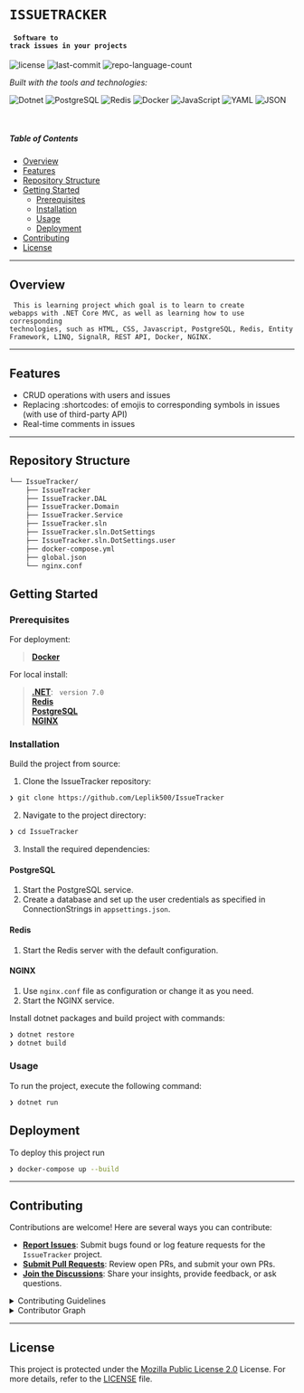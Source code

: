 # `ISSUETRACKER`

#### <code> Software to track issues in your projects</code>

<p align="left">
	<img src="https://img.shields.io/github/license/Leplik500/IssueTracker?style=flat&logo=opensourceinitiative&logoColor=white&color=0080ff" alt="license">
	<img src="https://img.shields.io/github/last-commit/Leplik500/IssueTracker?style=flat&logo=git&logoColor=white&color=0080ff" alt="last-commit">
	<img src="https://img.shields.io/github/languages/count/Leplik500/IssueTracker?style=flat&color=0080ff" alt="repo-language-count">
</p>
<p align="left">
		<em>Built with the tools and technologies:</em>
</p>
<p align="left">
	<img src="https://img.shields.io/badge/Dotnet-512BD4.svg?style=flat&logo=Dotnet&logoColor=white" alt="Dotnet">
  <img src="https://img.shields.io/badge/PostgreSQL-4169E1.svg?style=flat&logo=PostgreSQL&logoColor=white" alt="PostgreSQL">
  <img src="https://img.shields.io/badge/Redis-FF4438.svg?style=flat&logo=Redis&logoColor=white" alt="Redis">
	<img src="https://img.shields.io/badge/Docker-2496ED.svg?style=flat&logo=Docker&logoColor=white" alt="Docker">
	<img src="https://img.shields.io/badge/JavaScript-F7DF1E.svg?style=flat&logo=JavaScript&logoColor=black" alt="JavaScript">
	<img src="https://img.shields.io/badge/YAML-CB171E.svg?style=flat&logo=YAML&logoColor=white" alt="YAML">
	<img src="https://img.shields.io/badge/JSON-000000.svg?style=flat&logo=JSON&logoColor=white" alt="JSON">
</p>

<br>

#####  Table of Contents

- [ Overview](#overview)
- [ Features](#features)
- [ Repository Structure](#repository-structure)
- [ Getting Started](#getting-started)
    - [ Prerequisites](#prerequisites)
    - [ Installation](#installation)
    - [ Usage](#usage)
    - [ Deployment](#deployment)
- [ Contributing](#contributing)
- [ License](#license)

---

##  Overview

<code>  This is learning project which goal is to learn to create webapps with .NET Core MVC, as well as learning how to use corresponding technologies, such as HTML, CSS, Javascript, PostgreSQL, Redis, Entity Framework, LINQ, SignalR, REST API, Docker, NGINX.</code>

---

##  Features

- CRUD operations with users and issues
- Replacing :shortcodes: of emojis to corresponding symbols in issues (with use of third-party API)
- Real-time comments in issues

---

##  Repository Structure

```sh
└── IssueTracker/
    ├── IssueTracker
    ├── IssueTracker.DAL
    ├── IssueTracker.Domain
    ├── IssueTracker.Service
    ├── IssueTracker.sln
    ├── IssueTracker.sln.DotSettings
    ├── IssueTracker.sln.DotSettings.user
    ├── docker-compose.yml
    ├── global.json
    └── nginx.conf
```
##  Getting Started

###  Prerequisites

For deployment:  
>   [**Docker**](https://www.docker.com/products/docker-desktop/)

For local install:  
>   [**.NET**](https://dotnet.microsoft.com/ru-ru/download/dotnet/7.0): `  version 7.0 `   
>   [**Redis**](https://github.com/redis/redis)  
>   [**PostgreSQL**](https://www.postgresql.org/download/)  
>   [**NGINX**](https://github.com/nginx/nginx/?tab=readme-ov-file#downloading-and-installing)  


###  Installation

Build the project from source:

1. Clone the IssueTracker repository:
```sh
❯ git clone https://github.com/Leplik500/IssueTracker
```

2. Navigate to the project directory:
```sh
❯ cd IssueTracker
```

3. Install the required dependencies:

#### PostgreSQL
1. Start the PostgreSQL service.
2. Create a database and set up the user credentials as specified in ConnectionStrings in `appsettings.json`.

#### Redis
1. Start the Redis server with the default configuration.

#### NGINX
1. Use `nginx.conf` file as configuration or change it as you need.
2. Start the NGINX service.

Install dotnet packages and build project with commands:
```sh
❯ dotnet restore
❯ dotnet build
```

###  Usage

To run the project, execute the following command:

```sh
❯ dotnet run
```

## Deployment

To deploy this project run

```sh
❯ docker-compose up --build
```

---
<!--

##  Project Roadmap

- [X] **`Task 1`**: <strike>Implement feature one.</strike>
- [ ] **`Task 2`**: Implement feature two.
- [ ] **`Task 3`**: Implement feature three.

---
-->
##  Contributing

Contributions are welcome! Here are several ways you can contribute:

- **[Report Issues](https://github.com/Leplik500/IssueTracker/issues)**: Submit bugs found or log feature requests for the `IssueTracker` project.
- **[Submit Pull Requests](https://github.com/Leplik500/IssueTracker/blob/main/CONTRIBUTING.md)**: Review open PRs, and submit your own PRs.
- **[Join the Discussions](https://github.com/Leplik500/IssueTracker/discussions)**: Share your insights, provide feedback, or ask questions.

<details closed>
<summary>Contributing Guidelines</summary>

1. **Fork the Repository**: Start by forking the project repository to your github account.
2. **Clone Locally**: Clone the forked repository to your local machine using a git client.
   ```sh
   git clone https://github.com/Leplik500/IssueTracker
   ```
3. **Create a New Branch**: Always work on a new branch, giving it a descriptive name.
   ```sh
   git checkout -b new-feature-x
   ```
4. **Make Your Changes**: Develop and test your changes locally.
5. **Commit Your Changes**: Commit with a clear message describing your updates.
   ```sh
   git commit -m 'Implemented new feature x.'
   ```
6. **Push to github**: Push the changes to your forked repository.
   ```sh
   git push origin new-feature-x
   ```
7. **Submit a Pull Request**: Create a PR against the original project repository. Clearly describe the changes and their motivations.
8. **Review**: Once your PR is reviewed and approved, it will be merged into the main branch. Congratulations on your contribution!
</details>

<details closed>
<summary>Contributor Graph</summary>
<br>
<p align="left">
   <a href="https://github.com{/Leplik500/IssueTracker/}graphs/contributors">
      <img src="https://contrib.rocks/image?repo=Leplik500/IssueTracker">
   </a>
</p>
</details>

---

##  License

This project is protected under the [Mozilla Public License 2.0](https://choosealicense.com/licenses/mpl-2.0/) License. For more details, refer to the [LICENSE](https://choosealicense.com/licenses/mpl-2.0/) file.

<!--

##  Acknowledgments

- List any resources, contributors, inspiration, etc. here.

-->
